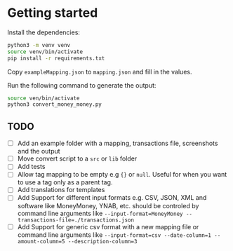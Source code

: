 # Getting started

Install the dependencies:

```bash
python3 -m venv venv
source venv/bin/activate
pip install -r requirements.txt
```

Copy `exampleMapping.json` to `mapping.json` and fill in the values.

Run the following command to generate the output:

```bash
source ven/bin/activate
python3 convert_money_money.py
```

## TODO

- [ ] Add an example folder with a mapping, transactions file, screenshots and the output
- [ ] Move convert script to a `src` or `lib` folder
- [ ] Add tests
- [ ] Allow tag mapping to be empty e.g `{}` or `null`. Useful for when you want to use a tag only as a parent tag.
- [ ] Add translations for templates
- [ ] Add Support for different input formats e.g. CSV, JSON, XML and software like MoneyMoney, YNAB, etc. should be controled by command line arguments like `--input-format=MoneyMoney --transactions-file=./transactions.json`
- [ ] Add Support for generic csv format with a new mapping file or command line arguments like `--input-format=csv --date-column=1 --amount-column=5 --description-column=3`

